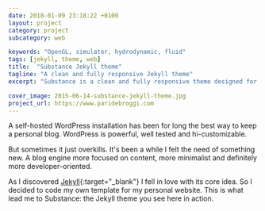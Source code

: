 ```yaml
---
date: 2018-01-09 23:18:22 +0100
layout: project
category: project
subcategory: web

keywords: "OpenGL, simulator, hydrodynamic, fluid"
tags: [jekyll, theme, web]
title:  "Substance Jekyll theme"
tagline: "A clean and fully responsive Jekyll theme"
excerpt: "Substance is a clean and fully responsive theme designed for Jekyll. Spartan in the code, minimalist in the design, but still delightful in the user experience."

cover_image: 2015-06-14-substance-jekyll-theme.jpg
project_url: https://www.paridebroggi.com
---
```


A self-hosted WordPress installation has been for long the best way to keep a personal blog. WordPress is powerful, well tested and hi-customizable.

But sometimes it just overkills. It's been a while I felt the need of something new. A blog engine more focused on content, more minimalist and definitely more developer-oriented.

As I discovered [Jekyll](https://www.jekyllrb.com){:target="_blank"} I fell in love with its core idea. So I decided to code my own template for my personal website. This is what lead me to Substance: the Jekyll theme you see here in action.
